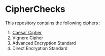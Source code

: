 # CipherChecks

This repository contains the following ciphers : 

1. [Caesar Cipher](https://en.wikipedia.org/wiki/Caesar_cipher)
2. Vignere Cipher
3. Advanced Encryption Standard
4. Direct Encryption Standard
